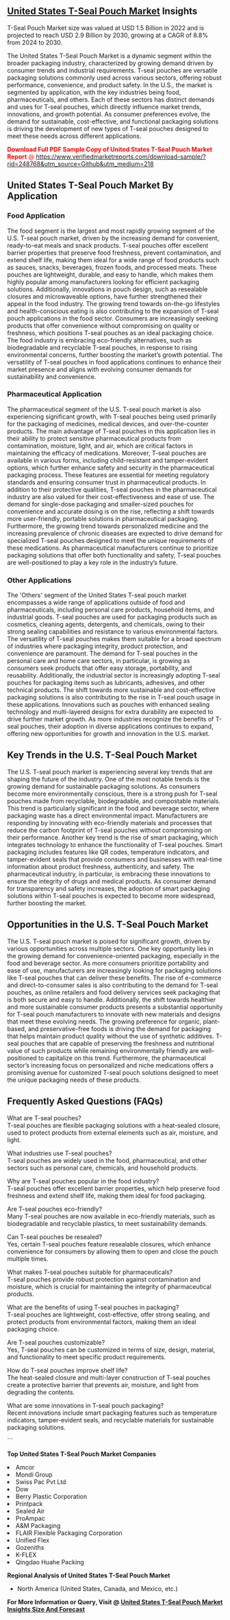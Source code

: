 <h2><a href="https://www.verifiedmarketreports.com/download-sample/?rid=248768&amp;utm_source=Github&amp;utm_medium=218" target="_blank">United States T-Seal Pouch Market</a> Insights</h2><p>T-Seal Pouch Market size was valued at USD 1.5 Billion in 2022 and is projected to reach USD 2.9 Billion by 2030, growing at a CAGR of 8.8% from 2024 to 2030.</p><p> <p>The United States T-Seal Pouch Market is a dynamic segment within the broader packaging industry, characterized by growing demand driven by consumer trends and industrial requirements. T-seal pouches are versatile packaging solutions commonly used across various sectors, offering robust performance, convenience, and product safety. In the U.S., the market is segmented by application, with the key industries being food, pharmaceuticals, and others. Each of these sectors has distinct demands and uses for T-seal pouches, which directly influence market trends, innovations, and growth potential. As consumer preferences evolve, the demand for sustainable, cost-effective, and functional packaging solutions is driving the development of new types of T-seal pouches designed to meet these needs across different applications. <p><span class=""><span style="color: #ff0000;"><strong>Download Full PDF Sample Copy of United States T-Seal Pouch Market Report</strong> @ </span><a href="https://www.verifiedmarketreports.com/download-sample/?rid=248768&amp;utm_source=Github&amp;utm_medium=218" target="_blank">https://www.verifiedmarketreports.com/download-sample/?rid=248768&amp;utm_source=Github&amp;utm_medium=218</a></span></p></p> <h2>United States T-Seal Pouch Market By Application</h2> <h3>Food Application</h3> <p>The food segment is the largest and most rapidly growing segment of the U.S. T-seal pouch market, driven by the increasing demand for convenient, ready-to-eat meals and snack products. T-seal pouches offer excellent barrier properties that preserve food freshness, prevent contamination, and extend shelf life, making them ideal for a wide range of food products such as sauces, snacks, beverages, frozen foods, and processed meats. These pouches are lightweight, durable, and easy to handle, which makes them highly popular among manufacturers looking for efficient packaging solutions. Additionally, innovations in pouch design, such as resealable closures and microwaveable options, have further strengthened their appeal in the food industry. The growing trend towards on-the-go lifestyles and health-conscious eating is also contributing to the expansion of T-seal pouch applications in the food sector. Consumers are increasingly seeking products that offer convenience without compromising on quality or freshness, which positions T-seal pouches as an ideal packaging choice. The food industry is embracing eco-friendly alternatives, such as biodegradable and recyclable T-seal pouches, in response to rising environmental concerns, further boosting the market’s growth potential. The versatility of T-seal pouches in food applications continues to enhance their market presence and aligns with evolving consumer demands for sustainability and convenience. <h3>Pharmaceutical Application</h3> <p>The pharmaceutical segment of the U.S. T-seal pouch market is also experiencing significant growth, with T-seal pouches being used primarily for the packaging of medicines, medical devices, and over-the-counter products. The main advantage of T-seal pouches in this application lies in their ability to protect sensitive pharmaceutical products from contamination, moisture, light, and air, which are critical factors in maintaining the efficacy of medications. Moreover, T-seal pouches are available in various forms, including child-resistant and tamper-evident options, which further enhance safety and security in the pharmaceutical packaging process. These features are essential for meeting regulatory standards and ensuring consumer trust in pharmaceutical products. In addition to their protective qualities, T-seal pouches in the pharmaceutical industry are also valued for their cost-effectiveness and ease of use. The demand for single-dose packaging and smaller-sized pouches for convenience and accurate dosing is on the rise, reflecting a shift towards more user-friendly, portable solutions in pharmaceutical packaging. Furthermore, the growing trend towards personalized medicine and the increasing prevalence of chronic diseases are expected to drive demand for specialized T-seal pouches designed to meet the unique requirements of these medications. As pharmaceutical manufacturers continue to prioritize packaging solutions that offer both functionality and safety, T-seal pouches are well-positioned to play a key role in the industry’s future. <h3>Other Applications</h3> <p>The 'Others' segment of the United States T-seal pouch market encompasses a wide range of applications outside of food and pharmaceuticals, including personal care products, household items, and industrial goods. T-seal pouches are used for packaging products such as cosmetics, cleaning agents, detergents, and chemicals, owing to their strong sealing capabilities and resistance to various environmental factors. The versatility of T-seal pouches makes them suitable for a broad spectrum of industries where packaging integrity, product protection, and convenience are paramount. The demand for T-seal pouches in the personal care and home care sectors, in particular, is growing as consumers seek products that offer easy storage, portability, and reusability. Additionally, the industrial sector is increasingly adopting T-seal pouches for packaging items such as lubricants, adhesives, and other technical products. The shift towards more sustainable and cost-effective packaging solutions is also contributing to the rise in T-seal pouch usage in these applications. Innovations such as pouches with enhanced sealing technology and multi-layered designs for extra durability are expected to drive further market growth. As more industries recognize the benefits of T-seal pouches, their adoption in diverse applications continues to expand, offering new opportunities for growth and innovation in the U.S. market. <h2>Key Trends in the U.S. T-Seal Pouch Market</h2> <p>The U.S. T-seal pouch market is experiencing several key trends that are shaping the future of the industry. One of the most notable trends is the growing demand for sustainable packaging solutions. As consumers become more environmentally conscious, there is a strong push for T-seal pouches made from recyclable, biodegradable, and compostable materials. This trend is particularly significant in the food and beverage sector, where packaging waste has a direct environmental impact. Manufacturers are responding by innovating with eco-friendly materials and processes that reduce the carbon footprint of T-seal pouches without compromising on their performance. Another key trend is the rise of smart packaging, which integrates technology to enhance the functionality of T-seal pouches. Smart packaging includes features like QR codes, temperature indicators, and tamper-evident seals that provide consumers and businesses with real-time information about product freshness, authenticity, and safety. The pharmaceutical industry, in particular, is embracing these innovations to ensure the integrity of drugs and medical products. As consumer demand for transparency and safety increases, the adoption of smart packaging solutions within T-seal pouches is expected to become more widespread, further boosting the market. <h2>Opportunities in the U.S. T-Seal Pouch Market</h2> <p>The U.S. T-seal pouch market is poised for significant growth, driven by various opportunities across multiple sectors. One key opportunity lies in the growing demand for convenience-oriented packaging, especially in the food and beverage sector. As more consumers prioritize portability and ease of use, manufacturers are increasingly looking for packaging solutions like T-seal pouches that can deliver these benefits. The rise of e-commerce and direct-to-consumer sales is also contributing to the demand for T-seal pouches, as online retailers and food delivery services seek packaging that is both secure and easy to handle. Additionally, the shift towards healthier and more sustainable consumer products presents a substantial opportunity for T-seal pouch manufacturers to innovate with new materials and designs that meet these evolving needs. The growing preference for organic, plant-based, and preservative-free foods is driving the demand for packaging that helps maintain product quality without the use of synthetic additives. T-seal pouches that are capable of preserving the freshness and nutritional value of such products while remaining environmentally friendly are well-positioned to capitalize on this trend. Furthermore, the pharmaceutical sector’s increasing focus on personalized and niche medications offers a promising avenue for customized T-seal pouch solutions designed to meet the unique packaging needs of these products. <h2>Frequently Asked Questions (FAQs)</h2> <p>What are T-seal pouches? <br> T-seal pouches are flexible packaging solutions with a heat-sealed closure, used to protect products from external elements such as air, moisture, and light.</p> <p>What industries use T-seal pouches? <br> T-seal pouches are widely used in the food, pharmaceutical, and other sectors such as personal care, chemicals, and household products.</p> <p>Why are T-seal pouches popular in the food industry? <br> T-seal pouches offer excellent barrier properties, which help preserve food freshness and extend shelf life, making them ideal for food packaging.</p> <p>Are T-seal pouches eco-friendly? <br> Many T-seal pouches are now available in eco-friendly materials, such as biodegradable and recyclable plastics, to meet sustainability demands.</p> <p>Can T-seal pouches be resealed? <br> Yes, certain T-seal pouches feature resealable closures, which enhance convenience for consumers by allowing them to open and close the pouch multiple times.</p> <p>What makes T-seal pouches suitable for pharmaceuticals? <br> T-seal pouches provide robust protection against contamination and moisture, which is crucial for maintaining the integrity of pharmaceutical products.</p> <p>What are the benefits of using T-seal pouches in packaging? <br> T-seal pouches are lightweight, cost-effective, offer strong sealing, and protect products from environmental factors, making them an ideal packaging choice.</p> <p>Are T-seal pouches customizable? <br> Yes, T-seal pouches can be customized in terms of size, design, material, and functionality to meet specific product requirements.</p> <p>How do T-seal pouches improve shelf life? <br> The heat-sealed closure and multi-layer construction of T-seal pouches create a protective barrier that prevents air, moisture, and light from degrading the contents.</p> <p>What are some innovations in T-seal pouch packaging? <br> Recent innovations include smart packaging features such as temperature indicators, tamper-evident seals, and recyclable materials for sustainable packaging solutions.</p> ```</p><p><strong>Top United States T-Seal Pouch Market Companies</strong></p><div data-test-id=""><p><li>Amcor</li><li> Mondi Group</li><li> Swiss Pac Pvt Ltd</li><li> Dow</li><li> Berry Plastic Corporation</li><li> Printpack</li><li> Sealed Air</li><li> ProAmpac</li><li> A&M Packaging</li><li> FLAIR Flexible Packaging Corporation</li><li> Unified Flex</li><li> Gozeniths</li><li> K-FLEX</li><li> Qingdao Huahe Packing</li></p><div><strong>Regional Analysis of&nbsp;United States T-Seal Pouch Market</strong></div><ul><li dir="ltr"><p dir="ltr">North America&nbsp;(United States, Canada, and Mexico, etc.)</p></li></ul><p><strong>For More Information or Query, Visit @&nbsp;</strong><strong><a href="https://www.verifiedmarketreports.com/product/t-seal-pouch-market/?utm_source=Github&amp;utm_medium=218" target="_blank">United States T-Seal Pouch Market Insights Size And Forecast</a></strong></p></div>
